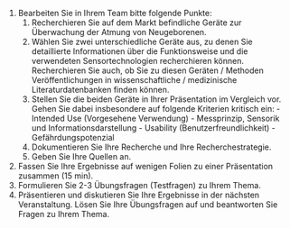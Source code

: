 1. Bearbeiten Sie in Ihrem Team bitte folgende Punkte: 
	1. Recherchieren Sie auf dem Markt befindliche Geräte zur Überwachung der Atmung von Neugeborenen. 
	2. Wählen Sie zwei unterschiedliche Geräte aus, zu denen Sie detaillierte Informationen über die Funktionsweise und die verwendeten Sensortechnologien recherchieren können. Recherchieren Sie auch, ob Sie zu diesen Geräten / Methoden Veröffentlichungen in wissenschaftliche / medizinische Literaturdatenbanken finden können. 
	3. Stellen Sie die beiden Geräte in Ihrer Präsentation im Vergleich vor. Gehen Sie dabei insbesondere auf folgende Kriterien kritisch ein: - Intended Use (Vorgesehene Verwendung) - Messprinzip, Sensorik und Informationsdarstellung - Usability (Benutzerfreundlichkeit) - Gefährdungspotenzial 
	4. Dokumentieren Sie Ihre Recherche und Ihre Recherchestrategie. 
	5. Geben Sie Ihre Quellen an. 
2. Fassen Sie Ihre Ergebnisse auf wenigen Folien zu einer Präsentation zusammen (15 min). 
3. Formulieren Sie 2-3 Übungsfragen (Testfragen) zu Ihrem Thema. 
4. Präsentieren und diskutieren Sie Ihre Ergebnisse in der nächsten Veranstaltung. Lösen Sie Ihre Übungsfragen auf und beantworten Sie Fragen zu Ihrem Thema.